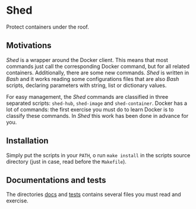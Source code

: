 # Shed

Protect containers under the roof.

## Motivations

_Shed_ is a wrapper around the Docker client. This means that most
commands just call the corresponding Docker command, but for all related
containers. Additionally, there are some new commands.
_Shed_ is written in _Bash_ and it works reading some configurations files that
are also _Bash_ scripts, declaring parameters with string, list or dictionary values.

For easy management, the _Shed_ commands are classified in three separated
scripts: `shed-hub`, `shed-image` and `shed-container`.  Docker has a lot of
commands: the first exercise you must do to learn Docker is to classify these
commands. In _Shed_ this work has been done in advance for you.

## Installation

Simply put the scripts in your `PATH`, o run `make install` in the scripts
source directory (just in case, read before the `Makefile`).

## Documentations and tests

The directories [docs](./docs) and [tests](./tests) contains several files you must
read and exercise.

<!--
vim:syntax=markdown:et:ts=4:sw=4:ai
-->
